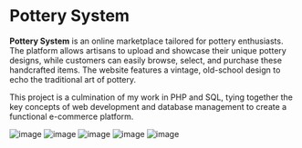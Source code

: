 # Pottery System

**Pottery System** is an online marketplace tailored for pottery enthusiasts. The platform allows artisans to upload and showcase their unique pottery designs, while customers can easily browse, select, and purchase these handcrafted items. The website features a vintage, old-school design to echo the traditional art of pottery.

This project is a culmination of my work in PHP and SQL, tying together the key concepts of web development and database management to create a functional e-commerce platform.

![image](https://github.com/user-attachments/assets/d1bfff43-a267-4691-8ce2-117fb981436f)
![image](https://github.com/user-attachments/assets/cba6ae0d-184b-4fbd-a5ee-dbd2e6e1cd07)
![image](https://github.com/user-attachments/assets/402087c4-bd8d-40b0-b53c-19ee284757ac)
![image](https://github.com/user-attachments/assets/c928c1d2-ee51-405d-bf90-9ed9dac17f77)
![image](https://github.com/user-attachments/assets/6f940162-1377-4915-82ca-4782af02383c)
